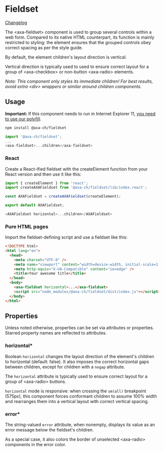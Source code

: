 # Fieldset

[Changelog](./CHANGELOG.md)

The &lt;axa-fieldset&gt; component is used to group several controls within a web form. Compared to its native HTML counterpart, its function is mainly restricted to styling: the element ensures that the grouped controls
obey correct spacing as per the style guide.

By default, the element children's layout direction is vertical.

Vertical direction is typically used to used to ensure correct layout for a group of &lt;axa-checkbox&gt; or non-button
&lt;axa-radio&gt; elements.

_Note: This component only styles its immediate children! For best results, avoid extra &lt;div&gt; wrappers or similar around children components._

## Usage

**Important:** If this component needs to run in Internet Explorer 11, [you need to use our polyfill](https://github.com/axa-ch/patterns-library/tree/develop/src/components/05-utils/polyfill).

```bash
npm install @axa-ch/fieldset
```

```js
import '@axa-ch/fieldset';
...
<axa-fieldset>...children</axa-fieldset>
```

### React

Create a React-ified fieldset with the createElement function from your React version and then use it like this:

```js
import { createElement } from 'react';
import createAXAFieldset from '@axa-ch/fieldset/lib/index.react';

const AXAFieldset = createAXAFieldset(createElement);

export default AXAFieldset;
```

```js
<AXAFieldset horizontal>...children</AXAFieldset>
```

### Pure HTML pages

Import the fieldset-defining script and use a fieldset like this:

```html
<!DOCTYPE html>
<html lang="en">
  <head>
    <meta charset="UTF-8" />
    <meta name="viewport" content="width=device-width, initial-scale=1.0" />
    <meta http-equiv="X-UA-Compatible" content="ie=edge" />
    <title>Your awesome title</title>
  </head>
  <body>
    <axa-fieldset horizontal>...</axa-fieldset>
    <script src="node_modules/@axa-ch/fieldset/dist/index.js"></script>
  </body>
</html>
```

## Properties

Unless noted otherwise, properties can be set via attributes or properties.
Starred property names are reflected to attributes.

### horizontal\*

Boolean `horizontal` changes the layout direction of the element's children to horizontal (default: false). It also imposes the correct horizontal gaps between children, except for children with a `nogap` attribute.

The `horizontal` attribute is typically used to ensure correct layout for a group of &lt;axa-radio&gt; buttons.

`horizontal` mode is responsive: when crossing the `sm(all)` breakpoint (575px), this component forces conformant children to assume 100% width and rearranges them into a vertical layout with correct vertical spacing.

### error\*

The string-valued `error` attribute, when nonempty, displays its value as an error message below the fieldset's children.

As a special case, it also colors the border of unselected &lt;axa-radio&gt; components in the error color.
